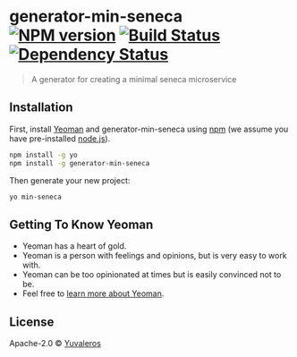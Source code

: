 # generator-min-seneca [![NPM version][npm-image]][npm-url] [![Build Status][travis-image]][travis-url] [![Dependency Status][daviddm-image]][daviddm-url]
> A generator for creating a minimal seneca microservice

## Installation

First, install [Yeoman](http://yeoman.io) and generator-min-seneca using [npm](https://www.npmjs.com/) (we assume you have pre-installed [node.js](https://nodejs.org/)).

```bash
npm install -g yo
npm install -g generator-min-seneca
```

Then generate your new project:

```bash
yo min-seneca
```

## Getting To Know Yeoman

 * Yeoman has a heart of gold.
 * Yeoman is a person with feelings and opinions, but is very easy to work with.
 * Yeoman can be too opinionated at times but is easily convinced not to be.
 * Feel free to [learn more about Yeoman](http://yeoman.io/).

## License

Apache-2.0 © [Yuvaleros]()


[npm-image]: https://badge.fury.io/js/generator-min-seneca.svg
[npm-url]: https://npmjs.org/package/generator-min-seneca
[travis-image]: https://travis-ci.org/Yuvaleros/generator-min-seneca.svg?branch=master
[travis-url]: https://travis-ci.org/Yuvaleros/generator-min-seneca
[daviddm-image]: https://david-dm.org/Yuvaleros/generator-min-seneca.svg?theme=shields.io
[daviddm-url]: https://david-dm.org/Yuvaleros/generator-min-seneca
